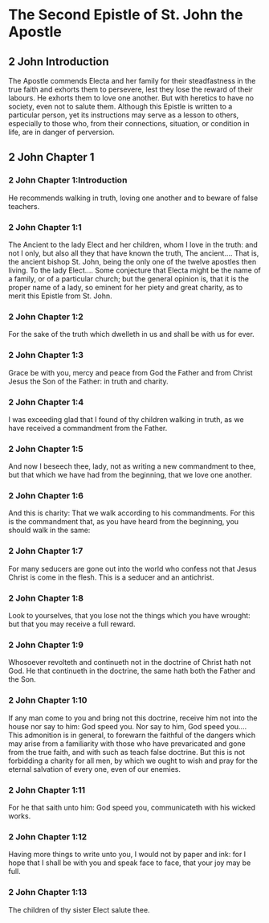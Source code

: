# The Second Epistle of St. John the Apostle

## 2 John Introduction
The Apostle commends Electa and her family for their steadfastness in the true faith and exhorts them to persevere, lest they lose the reward of their labours. He exhorts them to love one another. But with heretics to have no society, even not to salute them. Although this Epistle is written to a particular person, yet its instructions may serve as a lesson to others, especially to those who, from their connections, situation, or condition in life, are in danger of perversion.   

## 2 John Chapter 1

### 2 John Chapter 1:Introduction
He recommends walking in truth, loving one another and to beware of false teachers.  

### 2 John Chapter 1:1
The Ancient to the lady Elect and her children, whom I love in the truth: and not I only, but also all they that have known the truth,  The ancient.... That is, the ancient bishop St. John, being the only one of the twelve apostles then living. To the lady Elect.... Some conjecture that Electa might be the name of a family, or of a particular church; but the general opinion is, that it is the proper name of a lady, so eminent for her piety and great charity, as to merit this Epistle from St. John.  

### 2 John Chapter 1:2
For the sake of the truth which dwelleth in us and shall be with us for ever.  

### 2 John Chapter 1:3
Grace be with you, mercy and peace from God the Father and from Christ Jesus the Son of the Father: in truth and charity.  

### 2 John Chapter 1:4
I was exceeding glad that I found of thy children walking in truth, as we have received a commandment from the Father.  

### 2 John Chapter 1:5
And now I beseech thee, lady, not as writing a new commandment to thee, but that which we have had from the beginning, that we love one another.  

### 2 John Chapter 1:6
And this is charity: That we walk according to his commandments. For this is the commandment that, as you have heard from the beginning, you should walk in the same:  

### 2 John Chapter 1:7
For many seducers are gone out into the world who confess not that Jesus Christ is come in the flesh. This is a seducer and an antichrist.  

### 2 John Chapter 1:8
Look to yourselves, that you lose not the things which you have wrought: but that you may receive a full reward.  

### 2 John Chapter 1:9
Whosoever revolteth and continueth not in the doctrine of Christ hath not God. He that continueth in the doctrine, the same hath both the Father and the Son.  

### 2 John Chapter 1:10
If any man come to you and bring not this doctrine, receive him not into the house nor say to him: God speed you.  Nor say to him, God speed you.... This admonition is in general, to forewarn the faithful of the dangers which may arise from a familiarity with those who have prevaricated and gone from the true faith, and with such as teach false doctrine. But this is not forbidding a charity for all men, by which we ought to wish and pray for the eternal salvation of every one, even of our enemies.  

### 2 John Chapter 1:11
For he that saith unto him: God speed you, communicateth with his wicked works.  

### 2 John Chapter 1:12
Having more things to write unto you, I would not by paper and ink: for I hope that I shall be with you and speak face to face, that your joy may be full.  

### 2 John Chapter 1:13
The children of thy sister Elect salute thee.